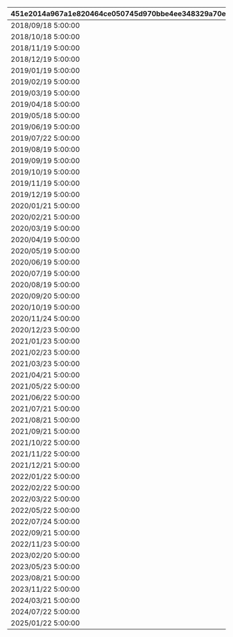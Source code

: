|451e2014a967a1e820464ce050745d970bbe4ee348329a70e07f05516951d49d|c77c1a490e8df2a17df9f9e121e586591be147c4a2d9d052bc7f9e50e63cbd6d|03060c4f0831a7f516cfb25d775566ed27de7a2b25a68debf24a91d6f5abd18a|cfd602699cd9ccc478f03033081ad12f1a125f4875426e7034d793786cfec92f|3012ea8ba64bc2bea098eaab5d798f2360fcd54e8c62fb9487594c77ece1db15|5f0231f89bd38306a14683197bcf1b61a59ecce37c298082b0ce9bf1c130b39f|55c5878840a1d2c683aca93c43535fe073b5090480ccc36eba79d45f8ab70702|
| --- | --- | --- | --- | --- | --- | --- |
|2018/09/18 5:00:00|1001|2018/09/18 14:59:59|7001000|1|2018/09/17 14:59:59|2018/09/13 12:00:00|
|2018/10/18 5:00:00|1002|2018/10/18 14:59:59|7002000|2|2018/10/17 14:59:59|2018/10/13 12:00:00|
|2018/11/19 5:00:00|1003|2018/11/19 14:59:59|7003000|3|2018/11/18 14:59:59|2018/11/14 12:00:00|
|2018/12/19 5:00:00|1004|2018/12/19 14:59:59|7003003|4|2018/12/18 14:59:59|2018/12/14 12:00:00|
|2019/01/19 5:00:00|1005|2019/01/19 14:59:59|7004000|5|2019/01/18 14:59:59|2019/01/14 12:00:00|
|2019/02/19 5:00:00|1006|2019/02/19 11:59:59|7004003|6|2019/02/18 11:59:59|2019/02/14 15:00:00|
|2019/03/19 5:00:00|1007|2019/03/19 14:59:59|7005000|7|2019/03/18 14:59:59|2019/03/14 12:00:00|
|2019/04/18 5:00:00|1008|2019/04/18 20:59:59|7005003|8|2019/04/17 20:59:59|2019/04/13 12:00:00|
|2019/05/18 5:00:00|1009|2019/05/18 20:59:59|7006000|9|2019/05/17 20:59:59|2019/05/13 12:00:00|
|2019/06/19 5:00:00|1010|2019/06/19 20:59:59|7006003|10|2019/06/18 20:59:59|2019/06/14 12:00:00|
|2019/07/22 5:00:00|1011|2019/07/22 20:59:59|7007000|11|2019/07/21 20:59:59|2019/07/15 12:00:00|
|2019/08/19 5:00:00|1012|2019/08/19 20:59:59|7007003|12|2019/08/18 20:59:59|2019/08/14 10:00:00|
|2019/09/19 5:00:00|1013|2019/09/19 20:59:59|7008000|13|2019/09/18 20:59:59|2019/09/14 12:00:00|
|2019/10/19 5:00:00|1014|2019/10/19 20:59:59|7008003|14|2019/10/18 20:59:59|2019/10/14 12:00:00|
|2019/11/19 5:00:00|1015|2019/11/19 20:59:59|7009000|15|2019/11/18 20:59:59|2019/11/14 12:00:00|
|2019/12/19 5:00:00|1016|2019/12/19 20:59:59|7009003|16|2019/12/18 20:59:59|2019/12/14 12:00:00|
|2020/01/21 5:00:00|1017|2020/01/21 20:59:59|7010000|17|2020/01/20 20:59:59|2020/01/14 12:00:00|
|2020/02/21 5:00:00|1018|2020/02/21 20:59:59|7010003|18|2020/02/20 20:59:59|2020/02/14 12:00:00|
|2020/03/19 5:00:00|1019|2020/03/19 20:59:59|7011000|19|2020/03/18 20:59:59|2020/03/12 12:00:00|
|2020/04/19 5:00:00|1020|2020/04/19 20:59:59|7011003|20|2020/04/18 20:59:59|2020/04/14 12:00:00|
|2020/05/19 5:00:00|1021|2020/05/19 20:59:59|7012000|21|2020/05/18 20:59:59|2020/05/14 12:00:00|
|2020/06/19 5:00:00|1022|2020/06/19 20:59:59|7012003|22|2020/06/18 20:59:59|2020/06/14 12:00:00|
|2020/07/19 5:00:00|1023|2020/07/19 20:59:59|7013000|23|2020/07/18 20:59:59|2020/07/14 12:00:00|
|2020/08/19 5:00:00|1024|2020/08/19 20:59:59|7013003|24|2020/08/18 20:59:59|2020/08/14 12:00:00|
|2020/09/20 5:00:00|1025|2020/09/20 20:59:59|7014000|25|2020/09/19 20:59:59|2020/09/15 12:00:00|
|2020/10/19 5:00:00|1026|2020/10/19 20:59:59|7014003|26|2020/10/18 20:59:59|2020/10/14 12:00:00|
|2020/11/24 5:00:00|1027|2020/11/24 20:59:59|7015000|27|2020/11/23 20:59:59|2020/11/18 12:00:00|
|2020/12/23 5:00:00|1028|2020/12/23 20:59:59|7015003|28|2020/12/22 20:59:59|2020/12/18 12:00:00|
|2021/01/23 5:00:00|1029|2021/01/23 20:59:59|7016000|29|2021/01/22 20:59:59|2021/01/18 12:00:00|
|2021/02/23 5:00:00|1030|2021/02/23 20:59:59|7016003|30|2021/02/22 20:59:59|2021/02/18 12:00:00|
|2021/03/23 5:00:00|1031|2021/03/23 20:59:59|7017000|31|2021/03/22 20:59:59|2021/03/18 12:00:00|
|2021/04/21 5:00:00|1032|2021/04/21 20:59:59|7017003|32|2021/04/20 20:59:59|2021/04/16 12:00:00|
|2021/05/22 5:00:00|1033|2021/05/22 20:59:59|7018000|33|2021/05/21 20:59:59|2021/05/17 12:00:00|
|2021/06/22 5:00:00|1034|2021/06/22 20:59:59|7018003|34|2021/06/21 20:59:59|2021/06/17 12:00:00|
|2021/07/21 5:00:00|1035|2021/07/21 20:59:59|7019000|35|2021/07/20 20:59:59|2021/07/16 12:00:00|
|2021/08/21 5:00:00|1036|2021/08/21 20:59:59|7019003|36|2021/08/20 20:59:59|2021/08/16 12:00:00|
|2021/09/21 5:00:00|1037|2021/09/21 20:59:59|7020000|37|2021/09/20 20:59:59|2021/09/16 12:00:00|
|2021/10/22 5:00:00|1038|2021/10/22 20:59:59|7020003|38|2021/10/21 20:59:59|2021/10/17 12:00:00|
|2021/11/22 5:00:00|1039|2021/11/22 20:59:59|7021000|39|2021/11/21 20:59:59|2021/11/17 12:00:00|
|2021/12/21 5:00:00|1040|2021/12/21 20:59:59|7021003|40|2021/12/20 20:59:59|2021/12/16 12:00:00|
|2022/01/22 5:00:00|1041|2022/01/22 20:59:59|7022000|41|2022/01/21 20:59:59|2022/01/17 12:00:00|
|2022/02/22 5:00:00|1042|2022/02/22 20:59:59|7022003|42|2022/02/21 20:59:59|2022/02/17 12:00:00|
|2022/03/22 5:00:00|1043|2022/03/22 20:59:59|7023000|43|2022/03/21 20:59:59|2022/03/17 12:00:00|
|2022/05/22 5:00:00|1044|2022/05/22 20:59:59|7023003|44|2022/05/21 20:59:59|2022/05/17 12:00:00|
|2022/07/24 5:00:00|1045|2022/07/24 20:59:59|7024000|45|2022/07/23 20:59:59|2022/07/19 13:00:00|
|2022/09/21 5:00:00|1046|2022/09/21 20:59:59|7024003|46|2022/09/20 20:59:59|2022/09/16 12:00:00|
|2022/11/23 5:00:00|1047|2022/11/23 20:59:59|7025000|47|2022/11/22 20:59:59|2022/11/18 12:00:00|
|2023/02/20 5:00:00|1048|2023/02/20 20:59:59|7025003|48|2023/02/19 20:59:59|2023/02/15 15:00:00|
|2023/05/23 5:00:00|1049|2023/05/23 20:59:59|7026000|49|2023/05/22 20:59:59|2023/05/18 12:00:00|
|2023/08/21 5:00:00|1050|2023/08/21 20:59:59|7026003|50|2023/08/20 20:59:59|2023/08/16 12:00:00|
|2023/11/22 5:00:00|1051|2023/11/22 20:59:59|7027000|51|2023/11/21 20:59:59|2023/11/17 12:00:00|
|2024/03/21 5:00:00|1052|2024/03/21 20:59:59|7027003|52|2024/03/20 20:59:59|2024/03/16 12:00:00|
|2024/07/22 5:00:00|1053|2024/07/22 20:59:59|7028000|53|2024/07/21 20:59:59|2024/07/17 12:00:00|
|2025/01/22 5:00:00|1054|2025/01/22 20:59:59|7028003|54|2025/01/21 20:59:59|2025/01/17 12:00:00|